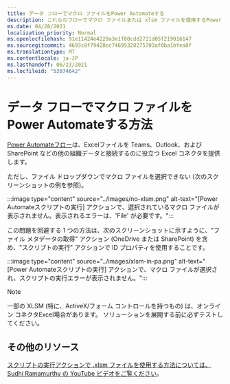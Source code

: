 ```yaml
---
title: データ フローでマクロ ファイルをPower Automateする
description: これらのフローでマクロ ファイルまたは xlsm ファイルを使用するPower Automateします。
ms.date: 04/28/2021
localization_priority: Normal
ms.openlocfilehash: 91e11424e4220a3e1f80cdd2711d05f219016147
ms.sourcegitcommit: 4693c8f79428ec74695328275703af0ba1bfea8f
ms.translationtype: MT
ms.contentlocale: ja-JP
ms.lasthandoff: 06/23/2021
ms.locfileid: "53074642"
---
```

# <a name="how-to-use-macro-files-in-power-automate-flows"></a>データ フローでマクロ ファイルをPower Automateする方法

[Power Automateフロー](https://flow.microsoft.com/)は、Excel[](https://flow.microsoft.com/connectors/shared_excelonlinebusiness/excel-online-business/)ファイルを Teams、Outlook、および SharePoint などの他の組織データと接続するのに役立つ Excel コネクタを提供します。

ただし、ファイル ドロップダウンでマクロ ファイルを選択できない (次のスクリーンショットの例を参照)。

:::image type="content" source="../images/no-xlsm.png" alt-text="[Power Automateスクリプトの実行] アクションで、選択されているマクロ ファイルが表示されません。表示されるエラーは、'File' が必要です。":::

この問題を回避する 1 つの方法は、次のスクリーンショットに示すように、"ファイル メタデータの取得" アクション (OneDrive または SharePoint) を含め、"スクリプトの実行" アクションで ID プロパティを使用することです。

:::image type="content" source="../images/xlsm-in-pa.png" alt-text="[Power Automateスクリプトの実行] アクションで、マクロ ファイルが選択され、スクリプトの実行エラーが表示されません。":::

> [!NOTE]
> 一部の XLSM (特に、ActiveX/フォーム コントロールを持つもの) は、オンライン コネクタExcel場合があります。 ソリューションを展開する前に必ずテストしてください。

## <a name="other-resources"></a>その他のリソース

[スクリプトの実行アクションで .xlsm ファイルを使用する方法については、Sudhi Ramamurthy の YouTube ビデオをご覧ください](https://youtu.be/o-H9BbywJQQ)。
